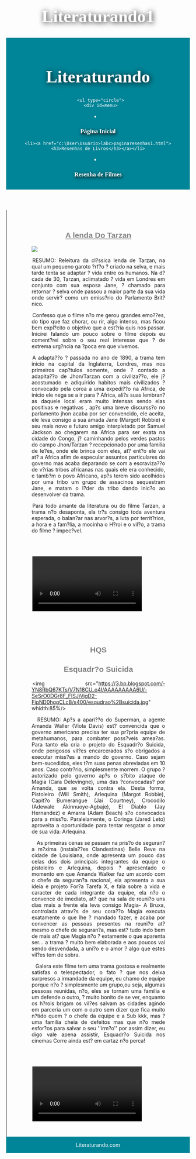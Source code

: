 # Literaturando1
<!DOCTYPE html>
<html lang="pt-br">
<head>
<meta content='width=device-width, initial-scale=1'name='viewport/>'
<meta charset=UTF-8/>
<title>Literaturando</title>

<style>
header, footer {
    padding: 1em;
    color: white;
    background-color: #008598;
    clear: left;
    text-align: center;
    
    
}
 
}
body{
    background-color: white;
}
p{
    text-align:justify;
    text-indent:2px;
    
}
 img{
     whidth:85%;
     img-align: center;
 }


   h2{ 
       font-family:Arial;
       font size :30pt;
       color:#808080;
       text-align: center;
   }
   h3{
       font-family:germany;
       color:white;
       text-shadow:2px 2px 8px #000000;
   }
    h4{
        font-family:Arial;
        font-size:10pt;
    }
     h1{
        font-family:Areal;
        font-size:35pt;
        color:white;
        text-shadow:2px 2px 15px #000000;
        text-align: center;
    }
    div#menu{
        display: inline block;
    }
    
    }
    div#menu ul{
        
        
       
    }
   div#menu li{
        
        list-style:none;
       
        
        
    }
    }
    
div.container {
    width: 95%%;
    border: 7px solid gray;
  
    }
}

header, footer {
    padding: 1em;
    color: black;
    background-color: orange;
    clear: left;
    
}

nav {
    float: left;
    max-width: 10px;
    margin: 2;
    padding: 1em;
}

nav ul {
    list-style-type: none;
    padding: 0;
}
   
nav ul a {
    text-decoration: none;
}

article {
    margin-left: 0px;
    border-left: 2px solid gray;
    padding: 2em;
    overflow: hidden;
}
</style>
</head>
<body>

<div id="cabecalho">

<header>
<hgroup>
   <h1>Literaturando</h1>
   
      
      <ul type="circle">
      <div id=menu>
       
          
   <li><a href="c:\User\Usuário>labc>paginainicial.txt.html"><h3>Página Inicial</h3></a></li>
   
   
    <li><a href="c:\User\Usuário>labc>paginaresenhas1.html"><h3>Resenhas de Livros</h3></a></li>
    
    
   <li><a href="c:\User\Usuário>labc>resenhafilmes.txt"><h3>Resenha de Filmes</h3></a></li>
   
   
   
</ul>
</div>
  </hgroup>
</header>
  

<article>
  <h2><u>A lenda Do Tarzan</u></h2>
  <figure>
  <img src="https://4.bp.blogspot.com/-8BoWV7wpGCE/V5_QAdROrXI/AAAAAAAAAuY/gjsT3Le3RgAEOVAld-7FuwhW4qwuHY7KwCEw/s640/tarzan2.jpg"widhith:85% />
  <figcapition>
      <p style="text-align:justify;">RESUMO: Releitura da cl?ssica lenda de Tarzan, na qual um pequeno garoto ?rf?o ? criado na selva, e mais tarde tenta se adaptar ? vida entre os humanos. Na d?cada de 30, Tarzan, aclimatado ? vida em Londres em conjunto com sua esposa Jane, ? chamado para retornar ? selva onde passou a maior parte da sua vida onde servir? como um emiss?rio do Parlamento Brit?nico.</p>
      <p style="text-align:justify;">Confesso que o filme n?o me gerou grandes emo??es, do tipo que faz chorar, ou rir, algo intenso, mas ficou bem expl?cito o objetivo que a est?ria quis nos passar. Inicirei falando um pouco sobre o filme depois eu coment?rei sobre o seu real interesse que ? de extrema urg?ncia na ?poca em que vivemos.</p>
   <p style="text-align:justify;">A adapta??o ? passada no ano de 1890, a trama tem inicio na capital da Inglaterra, Londres, mas nos primeiros cap?tulos somente, onde ? contado a adapita??o de Jhon/Tarzan com a civiliza??o, ele j? acostumado e adiquirido habitos mais civilizados ? convocado pela coroa a uma expedi??o na Africa, de inicio ele nega se a ir para  ? Africa, ali?s suas lembran?as daquele local eram muito intensas sendo elas positivas e negativas , ap?s uma breve discurss?o no parlamento jhon acaba por ser  convencido, ele aceita,  ele leva consigo a sua amada Jane (Margott Robbie) e seu mais novo e futuro amigo interpletado por Samuel Jackson ao chegarem na Africa para ser exata na cidade do Congo, j? caminhando pelos verdes pastos do campo Jhon/Tarzan ? recepcionado por uma familia de le?es, onde ele brinca com eles, at? ent?o ele vai at? a Africa afim de especular assuntos particulares do governo mas acaba deparando se com a escraviza??o de v?rias tribos africanas nas quais ele era conhecido, e tamb?m o povo Africano, ap?s terem sido acolhidos por uma tribo um grupo de assacinos sequestram Jane, e matam o l?der da tribo dando inic?o ao desenvolver da trama.</p>
  <p style="text-align:justify;"> Para todo amante da literatura ou do filme Tarzan, a trama n?o desaponta, ela tr?s consigo toda aventura esperada, o balan?ar nas arvor?s, a luta por territ?rios, a hora e a fam?lia, a mocinha o H?roi e o vil?o, a trama do filme ? impec?vel.</p>
  </br></br>
  <a><p> <video controls=?true? autoplay=?true? width=?400? height=?300?>
 <source src="https://www.youtube.com/watch?v=dNzTFhkV0og"></a></p>
</video>

      
  
  </br></br></br>
  <p><h2>HQS</h2></p>


<p><h2>Esquadr?o Suicida</h2></p>

<img src="https://3.bp.blogspot.com/-YN8RbQ67KTs/V7N18CU_o4I/AAAAAAAAA6U/-SeSrO0DGr8F_FISJiVjgD2-FipND0hggCLcB/s400/esqudrao%2Bsuicida.jpg" whidth:85%/>

<p style="text-align:justify;">&nbsp;&nbsp;RESUMO: Ap?s a apari??o do Superman, a agente Amanda Waller (Viola Davis) est? convencida que o governo americano precisa ter sua pr?pria equipe de metahumanos, para combater poss?veis amea?as. Para tanto ela cria o projeto do Esquadr?o Suicida, onde perigosos vil?es encarcerados s?o obrigados a executar miss?es a mando do governo. Caso sejam bem-sucedidos, eles t?m suas penas abreviadas em 10 anos. Caso contr?rio, simplesmente morrem. O grupo ? autorizado pelo governo ap?s o s?bito ataque de Magia (Cara Delevingne), uma das ?convocadas? por Amanda, que se volta contra ela. Desta forma, Pistoleiro (Will Smith), Arlequina (Margot Robbie), Capit?o Bumerangue (Jai Courtney), Crocodilo (Adewale Akinnuoye-Agbaje), El Diablo (Jay Hernandez) e Amarra (Adam Beach) s?o convocados para a miss?o. Paralelamente, o Coringa (Jared Leto) aproveita a oportunidade para tentar resgatar o amor de sua vida: Arlequina.</p>
<p style="text-align:justify;">&nbsp;&nbsp;  As primeiras cenas se passam na pris?o de seguran?a m?xima (instala??es Clandestinas) Belle Reve na cidade de Louisiana, onde apresenta um pouco das celas dos dois principais integrantes da equipe o pistoleiro e Arlequina, depois ? apresentado o momento em que Amanda Walker faz um acordo com o chefe da seguran?a nacional, ela apresenta a sua ideia e projeto For?a Tarefa X,  e fala sobre a vida e caracter de cada integrante da equipe, ela n?o o convence de imediato, at? que na sala de reuni?o uns dias mais a frente ela leva consigo Magia- A Bruxa, controlada atrav?s de seu cora??o Magia executa exatamente o que lhe ? mandado fazer, e acaba por convencer as pessoas presentes na reuni?o at? mesmo o chefe de seguran?a, mas est? tudo indo bem de mais at? que Magia n?o ? extamente o que aparenta ser... a trama ? muito bem elaborada e aos poucos vai sendo desvendada, a uni?o e o amor ? algo que estes vil?es tem de sobra.</p>
 <p style="text-align:justify;">&nbsp;&nbsp;Galera este filme tem uma trama gostosa e realmente satisfas o telespectador, o fato ? que nos deixa surpresos a irmandade da equipe, eu chamo de equipe porque n?o ? simplesmente um grupo,ou seja, algumas pessoas reunidas, n?o, eles se tornam uma familia e um defende o outro, ? muito bonito de se ver, enquanto os h?rois brigam os vil?es salvam as cidades agindo em parceria um com o outro sem dizer que fica muito n?tido quem ? o chefe da equipe e a Sub kkk, mas ? uma familia cheia de defeitos mas que n?o mede esfor?os para salvar o seu ''irm?o'' por assim dizer, eu digo vale apena assistir, Esquadr?o Suicida nos cinemas Corre ainda est? em cartaz n?o perca!</p>
 </br></br>
 <a><p> <video controls=?true? autoplay=?true? width=?400? height=?300?>
 <source src="https://www.youtube.com/watch?v=WI3hecGO_04"></a></p>
</video>

</article>

<footer>Literaturando.com</footer>

</div>

</body>
</html>
